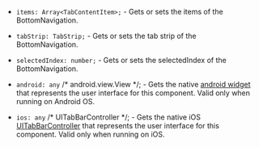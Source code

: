 
- `items: Array<TabContentItem>;` - Gets or sets the items of the BottomNavigation.

- `tabStrip: TabStrip;` - Gets or sets the tab strip of the BottomNavigation.

- `selectedIndex: number;` - Gets or sets the selectedIndex of the BottomNavigation.

- `android: any` /* android.view.View */; - Gets the native [android widget](http://developer.android.com/reference/android/support/v4/view/ViewPager.html) that represents the user interface for this component. Valid only when running on Android OS.

- `ios: any` /* UITabBarController */; - Gets the native iOS [UITabBarController](https://developer.apple.com/library/ios/documentation/UIKit/Reference/UITabBarController_Class/) that represents the user interface for this component. Valid only when running on iOS.

<snippet id='bottom-navigation-properties-ng'/>
<snippet id='bottom-navigation-properties-ng-html'>